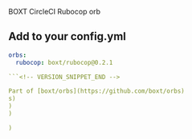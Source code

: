 BOXT CircleCI Rubocop orb


<!-- VERSION_SNIPPET_START -->
## Add to your config.yml

``` yml
orbs:
  rubocop: boxt/rubocop@0.2.1

```<!-- VERSION_SNIPPET_END -->

Part of [boxt/orbs](https://github.com/boxt/orbs)
s)
)
)

)
